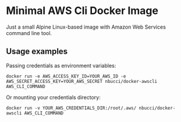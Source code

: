 # Minimal AWS Cli Docker Image
Just a small Alpine Linux-based image with Amazon Web Services command line tool.

## Usage examples
Passing credentials as environment variables:

```docker run -e AWS_ACCESS_KEY_ID=YOUR_AWS_ID -e AWS_SECRET_ACCESS_KEY=YOUR_AWS_SECRET nbucci/docker-awscli AWS_CLI_COMMAND```

Or mounting your credentials directory:

```docker run -v YOUR_AWS_CREDENTIALS_DIR:/root/.aws/ nbucci/docker-awscli AWS_CLI_COMMAND```
